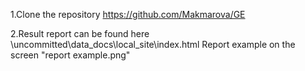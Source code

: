 1.Clone the repository https://github.com/Makmarova/GE

2.Result report can be found here \uncommitted\data_docs\local_site\index.html
Report example on the screen "report example.png"